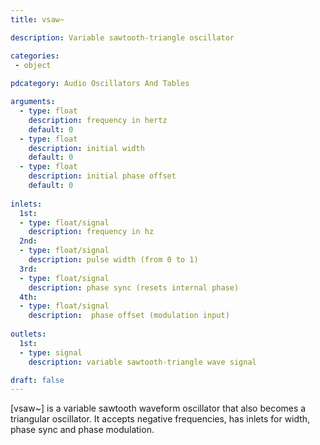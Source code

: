 ```yaml
---
title: vsaw~

description: Variable sawtooth-triangle oscillator

categories:
 - object
 
pdcategory: Audio Oscillators And Tables

arguments:
  - type: float
    description: frequency in hertz 
    default: 0
  - type: float
    description: initial width
    default: 0
  - type: float
    description: initial phase offset
    default: 0
  
inlets:
  1st:
  - type: float/signal
    description: frequency in hz
  2nd:
  - type: float/signal
    description: pulse width (from 0 to 1)
  3rd:
  - type: float/signal
    description: phase sync (resets internal phase)
  4th:
  - type: float/signal
    description:  phase offset (modulation input)
    
outlets:
  1st:
  - type: signal
    description: variable sawtooth-triangle wave signal

draft: false
---
```


[vsaw~] is a variable sawtooth waveform oscillator that also becomes a triangular oscillator. It accepts negative frequencies, has inlets for width, phase sync and phase modulation.
